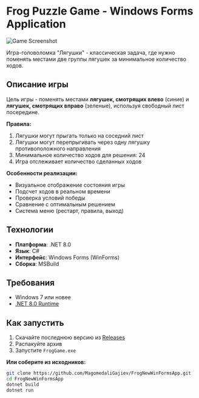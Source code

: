 # Frog Puzzle Game - Windows Forms Application

![Game Screenshot](screenshot.png) <!-- (добавьте скриншот позже) -->

Игра-головоломка "Лягушки" - классическая задача, где нужно поменять местами две группы лягушек за минимальное количество ходов.

## Описание игры
Цель игры - поменять местами **лягушек, смотрящих влево** (синие) и **лягушек, смотрящих вправо** (зеленые), используя свободный лист посередине.

**Правила:**
1. Лягушки могут прыгать только на соседний лист
2. Лягушки могут перепрыгивать через одну лягушку противоположного направления
3. Минимальное количество ходов для решения: 24
4. Игра отслеживает количество сделанных ходов

**Особенности реализации:**
- Визуальное отображение состояния игры
- Подсчет ходов в реальном времени
- Проверка условий победы
- Сравнение с оптимальным решением
- Система меню (рестарт, правила, выход)

## Технологии
- **Платформа**: .NET 8.0
- **Язык**: C#
- **Интерфейс**: Windows Forms (WinForms)
- **Сборка**: MSBuild

## Требования
- Windows 7 или новее
- [.NET 8.0 Runtime](https://dotnet.microsoft.com/download/dotnet/8.0)

## Как запустить
1. Скачайте последнюю версию из [Releases](https://github.com/MagomedaliGajiev/FrogNewWinFormsApp/releases)
2. Распакуйте архив
3. Запустите `FrogGame.exe`

**Или соберите из исходников:**
```bash
git clone https://github.com/MagomedaliGajiev/FrogNewWinFormsApp.git
cd FrogNewWinFormsApp
dotnet build
dotnet run
